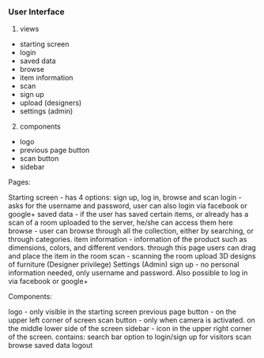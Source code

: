 ### User Interface

1) views

* starting screen
* login
* saved data
* browse
* item information
* scan
* sign up
* upload (designers)
* settings (admin)

2) components
* logo
* previous page button
* scan button
* sidebar

Pages:

Starting screen - has 4 options: sign up, log in, browse and scan
login - asks for the username and password, user can also login via facebook or google+
saved data - if the user has saved certain items, or already has a scan of a room uploaded to the server, he/she can access them here
browse - user can browse through all the collection, either by searching, or through categories.
item information - information of the product such as dimensions, colors, and different vendors. through this page users can drag and place the item in the room
scan - scanning the room
upload 3D designs of furniture (Designer privilege)
Settings (Admin)
sign up - no personal information needed, only username and password. Also possible to log in via facebook or google+ 

Components:

logo - only visible in the starting screen 
previous page button - on the upper left corner of screen
scan button - only when camera is activated. on the middle lower side of the screen
sidebar - icon in the upper right corner of the screen. contains:
search bar 
option to login/sign up for visitors
scan
browse
saved data
logout

